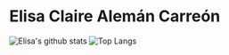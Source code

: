 # Elisa Claire Alemán Carreón

![Elisa's github stats](https://github-readme-stats.vercel.app/api?username=elisa-aleman&show_icons=true&theme=synthwave)
![Top Langs](https://github-readme-stats.vercel.app/api/top-langs/?username=elisa-aleman&layout=compact&show_icons=true&theme=synthwave)

<!--
**elisa-aleman/elisa-aleman** is a ✨ _special_ ✨ repository because its `README.md` (this file) appears on your GitHub profile.

Here are some ideas to get you started:

- 🔭 I’m currently working on ...
- 🌱 I’m currently learning ...
- 👯 I’m looking to collaborate on ...
- 🤔 I’m looking for help with ...
- 💬 Ask me about ...
- 📫 How to reach me: ...
- 😄 Pronouns: ...
- ⚡ Fun fact: ...
-->

